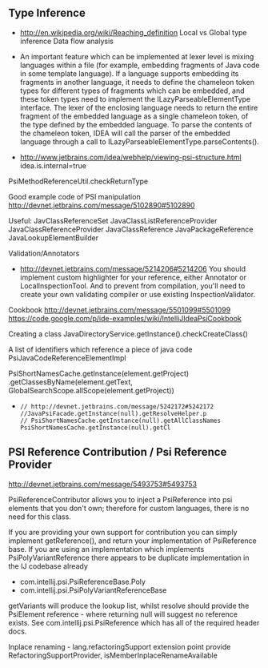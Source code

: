 Type Inference
-----------------

- http://en.wikipedia.org/wiki/Reaching_definition
Local vs Global type inference
Data flow analysis


- An important feature which can be implemented at lexer level is mixing languages within a file (for example, embedding fragments
of Java code in some template language). If a language supports embedding its fragments in another language, it needs to define
the chameleon token types for different types of fragments which can be embedded, and these token types need to implement the
ILazyParseableElementType interface. The lexer of the enclosing language needs to return the entire fragment of the embedded
language as a single chameleon token, of the type defined by the embedded language. To parse the contents of the chameleon token,
IDEA will call the parser of the embedded language through a call to ILazyParseableElementType.parseContents().

- http://www.jetbrains.com/idea/webhelp/viewing-psi-structure.html
    idea.is.internal=true

PsiMethodReferenceUtil.checkReturnType

Good example code of PSI manipulation http://devnet.jetbrains.com/message/5102890#5102890

Useful:
    JavClassReferenceSet
    JavaClassListReferenceProvider
    JavaClassReferenceProvider
    JavaClassReference
    JavaPackageReference
    JavaLookupElementBuilder

Validation/Annotators
 -   http://devnet.jetbrains.com/message/5214206#5214206
        You should implement custom highlighter for your reference, either
        Annotator or LocalInspectionTool. And to prevent from compilation,
        you'll need to create your own validating compiler or use existing
        InspectionValidator.

Cookbook
    http://devnet.jetbrains.com/message/5501099#5501099
    https://code.google.com/p/ide-examples/wiki/IntelliJIdeaPsiCookbook

Creating a class
   JavaDirectoryService.getInstance().checkCreateClass()

A list of identifiers which reference a piece of java code
    PsiJavaCodeReferenceElementImpl

PsiShortNamesCache.getInstance(element.getProject)
      .getClassesByName(element.getText, GlobalSearchScope.allScope(element.getProject))

-     // http://devnet.jetbrains.com/message/5242172#5242172
      //JavaPsiFacade.getInstance(null).getResolveHelper.p
      // PsiShortNamesCache.getInstance(null).getAllClassNames
      PsiShortNamesCache.getInstance(null).getCl


PSI Reference Contribution / Psi Reference Provider
----------------------------------------------------

http://devnet.jetbrains.com/message/5493753#5493753

PsiReferenceContributor allows you to inject a PsiReference into psi elements that you don't own; therefore for custom
languages, there is no need for this class.

If you are providing your own support for contribution you can simply implement getReference(), and return your
implementation of PsiReference base. If you are using an implementation which implements PsiPolyVariantReference
there appears to be duplicate implementation in the IJ codebase already

- com.intellij.psi.PsiReferenceBase.Poly
- com.intellij.psi.PsiPolyVariantReferenceBase

getVariants will produce the lookup list, whilst resolve should provide the PsiElement reference - where returning null
will suggest no reference exists. See com.intellij.psi.PsiReference which has all of the required header docs.

Inplace renaming - lang.refactoringSupport extension point
provide RefactoringSupportProvider, isMemberInplaceRenameAvailable